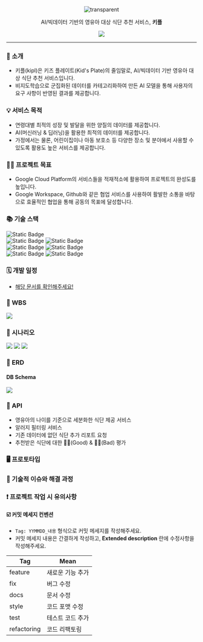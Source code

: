 <div align="center">
  <img src="https://capsule-render.vercel.app/api?type=transparent&fontColor=9370DB&text=kipl👶🏻%20&height=150&fontSize=45" alt="transparent" />
</div>

<p align="center">AI/빅데이터 기반의 영유아 대상 식단 추천 서비스, <strong>키플</strong></p>
<p align="center"><a href="https://github.com/Latencygg/kipl"><img src="https://hits.seeyoufarm.com/api/count/incr/badge.svg?url=https%3A%2F%2Fgithub.com%2FLatencygg%2Fkipl&count_bg=%23000000&title_bg=%23000000&icon=github.svg&icon_color=%23E7E7E7&title=Github&edge_flat=false"/></a></p>

***

### 🔖 소개
  - 키플(kipl)은 키즈 플레이트(Kid's Plate)의 줄임말로, AI/빅데이터 기반 영유아 대상 식단 추천 서비스입니다.
  - 비지도학습으로 군집화된 데이터를 카테고리화하여 만든 AI 모델을 통해 사용자의 요구 사항이 반영된 결과를 제공합니다.

### 💡 서비스 목적
  - 연령대별 최적의 성장 및 발달을 위한 양질의 데이터를 제공합니다.
  - AI(머신러닝 & 딥러닝)을 활용한 최적의 데이터를 제공합니다.
  - 가정에서는 물론, 어린이집이나 아동 보호소 등 다양한 장소 및 분야에서 사용할 수 있도록 활용도 높은 서비스를 제공합니다.

### 🏃🏻 프로젝트 목표
  - Google Cloud Platform의 서비스들을 적재적소에 활용하여 프로젝트의 완성도를 높입니다.
  - Google Workspace, Github와 같은 협업 서비스를 사용하여 활발한 소통을 바탕으로 효율적인 협업을 통해 공동의 목표에 달성합니다.

### 📚 기술 스택
![Static Badge](https://img.shields.io/badge/Google%20Cloud%20Platform-%234285F4?style=flat&logo=googlecloud&logoColor=white&labelColor=%234285F4)
<br>
![Static Badge](https://img.shields.io/badge/Python-%233776AB?logo=python&logoColor=white&labelColor=%233776AB)
![Static Badge](https://img.shields.io/badge/TensorFlow-%23FF6F00?logo=tensorflow&logoColor=white&labelColor=%23FF6F00)
<br>
![Static Badge](https://img.shields.io/badge/Java-%23E85C33?labelColor=%23E85C33)
![Static Badge](https://img.shields.io/badge/Spring%20Boot-%236DB33F?style=flat&logo=springboot&logoColor=white&labelColor=%236DB33F)
<br>
![Static Badge](https://img.shields.io/badge/Git-%23F05032?logo=git&logoColor=white&labelColor=%23F05032)
![Static Badge](https://img.shields.io/badge/GitHub-%23181717?logo=git&logoColor=white&labelColor=%23181717)

### 🗓️ 개발 일정
  - [해당 문서를 확인해주세요!](https://docs.google.com/spreadsheets/d/1K13jrMJEbruGH6SgpTZyGPpVdJmgOs0t4wgxs4v66hs/edit?usp=sharing)

### 📌 WBS

<img src="https://github.com/Latencygg/kipl/blob/main/pic/wbs.png" width="auto" height="auto">

### 🔎 시나리오

<img src="https://github.com/Latencygg/kipl/blob/main/pic/scenario8.PNG" width="auto" height="auto">
<img src="https://github.com/Latencygg/kipl/blob/main/pic/scenario1.PNG" width="auto" height="auto">
<img src="https://github.com/Latencygg/kipl/blob/main/pic/scenario2.jpg" width="auto" height="auto">

### 📑 ERD

#### DB Schema
<img src="https://github.com/Latencygg/kipl/blob/main/pic/db_schema_erd.png" width="auto" height="auto">

### 🔗 API
  - 영유아의 나이를 기준으로 세분화한 식단 제공 서비스
  - 알러지 필터링 서비스
  - 기존 데이터에 없던 식단 추가 리포트 요청
  - 추천받은 식단에 대한 👍🏻(Good) & 👎🏻(Bad) 평가

### 🖥️ 프로토타입

### 🔑 기술적 이슈와 해결 과정

### ❗️ 프로젝트 작업 시 유의사항

  #### ☑️ 커밋 메세지 컨벤션
  - `Tag: YYMMDD_내용` 형식으로 커밋 메세지를 작성해주세요.
  - 커밋 메세지 내용은 간결하게 작성하고, <strong>Extended description</strong> 란에 수정사항을 작성해주세요.

| Tag | Mean |
| --- | --- |
| feature | 새로운 기능 추가 |
| fix | 버그 수정 |
| docs | 문서 수정 |
| style | 코드 포맷 수정 |
| test | 테스트 코드 추가 |
| refactoring | 코드 리팩토링 |
